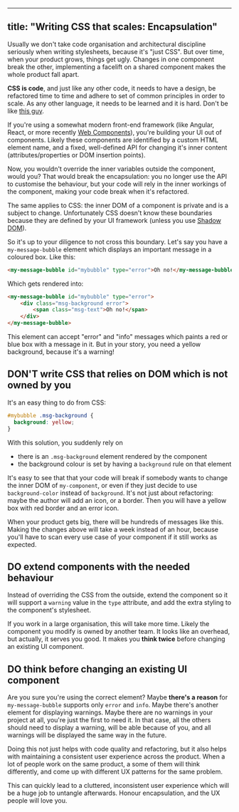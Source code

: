 -----------------------------------------------
title: "Writing CSS that scales: Encapsulation"
-----------------------------------------------

Usually we don't take code organisation and architectural discipline seriously when writing stylesheets, because it's
"just CSS". But over time, when your product grows, things get ugly. Changes in one component break the other,
implementing a facelift on a shared component makes the whole product fall apart.

**CSS is code**, and just like any other code, it needs to have a design, be refactored time to time and adhere to
set of common principles in order to scale. As any other language, it needs to be learned and it is hard.
Don't be like [this guy][griffin-gif].

<!-- TEASER -->

If you're using a somewhat modern front-end framework (like Angular, React, or more recently [Web Components]), you're
building your UI out of components. Likely these components are identified by a custom HTML element name, and a
fixed, well-defined API for changing it's inner content (attributes/properties or DOM insertion points).

Now, you wouldn't override the inner variables outside the component, would you? That would break the encapsulation:
you no longer use the API to customise the behaviour, but your code will rely in the inner workings of the component,
making your code break when it's refactored.

The same applies to CSS: the inner DOM of a component is private and is a subject to change. Unfortunately CSS doesn't
know these boundaries because they are defined by your UI framework (unless you use [Shadow DOM]).

So it's up to your diligence to not cross this boundary. Let's say you have a `my-message-bubble` element which
displays an important message in a coloured box. Like this:

```html
<my-message-bubble id="mybubble" type="error">Oh no!</my-message-bubble>
```
Which gets rendered into:
```html
<my-message-bubble id="mybubble" type="error">
    <div class="msg-background error">
        <span class="msg-text">Oh no!</span>
    </div>
</my-message-bubble>
```

This element can accept "error" and "info" messages which paints a red or blue box with a message in it. But in your
story, you need a yellow background, because it's a warning!

DON'T write CSS that relies on DOM which is not owned by you
------------------------------------------------------------

It's an easy thing to do from CSS:

```css
#mybubble .msg-background {
  background: yellow;
}
```

With this solution, you suddenly rely on

 - there is an `.msg-background` element rendered by the component
 - the background colour is set by having a `background` rule on that element

It's easy to see that that your code will break if somebody wants to change the inner DOM of `my-component`, or even if
they just decide to use `background-color` instead of `background`. It's not just about refactoring: maybe the author
will add an icon, or a border. Then you will have a yellow box with red border and an error icon.

When your product gets big, there will be hundreds of messages like this. Making the changes above will take
a week instead of an hour, because you'll have to scan every use case of your component if it still works as expected.

DO extend components with the needed behaviour
----------------------------------------------

Instead of overriding the CSS from the outside, extend the component so it will support a `warning` value in the `type`
attribute, and add the extra styling to the component's stylesheet.

If you work in a large organisation, this will take more time. Likely the component you modify is owned by another team.
It looks like an overhead, but actually, it serves you good. It makes you **think twice** before changing an existing
UI component.

DO think before changing an existing UI component
-------------------------------------------------

Are you sure you're using the correct element? Maybe **there's a reason** for `my-message-bubble` supports only `error`
and `info`. Maybe there's another element for displaying warnings. Maybe there are no warnings in your project at all,
you're just the first to need it. In that case, all the others should need to display a warning, will be able
because of you, and all warnings will be displayed the same way in the future.

Doing this not just helps with code quality and refactoring, but it also helps with maintaining a
consistent user experience across the product. When a lot of people work on the same product, a some of them will think
differently, and come up with different UX patterns for the same problem.

This can quickly lead to a cluttered, inconsistent user experience which will be a huge job to untangle afterwards.
Honour encapsulation, and the UX people will love you.




[griffin-gif]: https://giphy.com/gifs/frustrated-annoyed-programming-yYSSBtDgbbRzq
[Web Components]: https://developer.mozilla.org/en-US/docs/Web/Web_Components
[Shadow DOM]: https://developer.mozilla.org/en-US/docs/Web/Web_Components/Using_shadow_DOM





